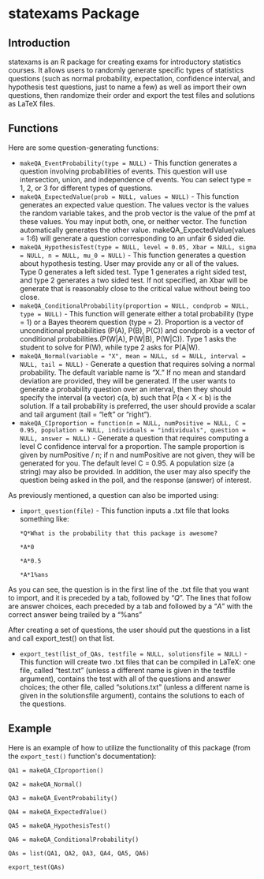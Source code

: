 # statexams Package


## Introduction

statexams is an R package for creating exams for introductory statistics courses. It allows users to randomly generate specific types of statistics questions (such as normal probability, expectation, confidence interval, and hypothesis test questions, just to name a few) as well as import their own questions, then randomize their order and export the test files and solutions as LaTeX files.


## Functions

Here are some question-generating functions:

- `makeQA_EventProbability(type = NULL)` - This function generates a question involving probabilities of events.  This question will use intersection, union, and independence of events.  You can select type = 1, 2, or 3 for different types of questions.
- `makeQA_ExpectedValue(prob = NULL, values = NULL)` - This function generates an expected value question.  The values vector is the values the random variable takes, and the prob vector is the value of the pmf at these values.  You may input both, one, or neither vector.  The function automatically generates the other value.  makeQA_ExpectedValue(values = 1:6) will generate a question corresponding to an unfair 6 sided die.
- `makeQA_HypothesisTest(type = NULL, level = 0.05, Xbar = NULL, sigma = NULL, n = NULL, mu_0 = NULL)` - This function generates a question about hypothesis testing.  User may provide any or all of the values.  Type 0 generates a left sided test.  Type 1 generates a right sided test, and type 2 generates a two sided test.  If not specified, an Xbar will be generate that is reasonably close to the critical value without being too close.
- `makeQA_ConditionalProbability(proportion = NULL, condprob = NULL, type = NULL)` - This function will generate either a total probability (type = 1) or a Bayes theorem question (type = 2).  Proportion is a vector of unconditional probabilities (P(A), P(B), P(C)) and condprob is a vector of conditional probabilities.(P(W|A), P(W|B), P(W|C)).  Type 1 asks the student to solve for P(W), while type 2 asks for P(A|W).
- `makeQA_Normal(variable = "X", mean = NULL, sd = NULL, interval = NULL, tail = NULL)` - Generate a question that requires solving a normal probability. The default variable name is “X.” If no mean and standard deviation are provided, they will be generated. If the user wants to generate a probability question over an interval, then they should specify the interval (a vector) c(a, b) such that P(a < X < b) is the solution. If a tail probability is preferred, the user should provide a scalar and tail argument (tail = “left” or “right”).
- `makeQA_CIproportion = function(n = NULL, numPositive = NULL, C = 0.95, population = NULL, individuals = "individuals", question = NULL, answer = NULL)` - Generate a question that requires computing a level C confidence interval for a proportion. The sample proportion is given by numPositive / n; if n and numPositive are not given, they will be generated for you. The default level C = 0.95. A population size (a string) may also be provided. In addition, the user may also specify the question being asked in the poll, and the response (answer) of interest.


As previously mentioned, a question can also be imported using:

- `import_question(file)` - This function inputs a .txt file that looks something like:

	`*Q*What is the probability that this package is awesome?`
	
	`*A*0`
	
	`*A*0.5`
	
	`*A*1%ans`
	
As you can see, the question is in the first line of the .txt file that you want to import, and it is preceded by a tab, followed by “*Q*”. The lines that follow are answer choices, each preceded by a tab and followed by a “*A*” with the correct answer being trailed by a “%ans”

After creating a set of questions, the user should put the questions in a list and call export_test() on that list. 

- `export_test(list_of_QAs, testfile = NULL, solutionsfile = NULL)` - This function will create two .txt files that can be compiled in LaTeX: one file, called “test.txt” (unless a different name is given in the testfile argument), contains the test with all of the questions and answer choices; the other file, called “solutions.txt” (unless a different name is given in the solutionsfile argument), contains the solutions to each of the questions.


## Example

Here is an example of how to utilize the functionality of this package (from the `export_test()` function's documentation):

`QA1 = makeQA_CIproportion()`

`QA2 = makeQA_Normal()`

`QA3 = makeQA_EventProbability()`

`QA4 = makeQA_ExpectedValue()`

`QA5 = makeQA_HypothesisTest()`

`QA6 = makeQA_ConditionalProbability()`

`QAs = list(QA1, QA2, QA3, QA4, QA5, QA6)`

`export_test(QAs)`
